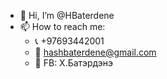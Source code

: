 - 👋 Hi, I’m @HBaterdene
- 📫 How to reach me:
    - 📞 +97693442001
    - 📧 hashbaterdene@gmail.com
    - 📱 FB: Х.Батэрдэнэ
   

<!---
HBaterdene/HBaterdene is a ✨ special ✨ repository because its `README.md` (this file) appears on your GitHub profile.
You can click the Preview link to take a look at your changes.
--->
